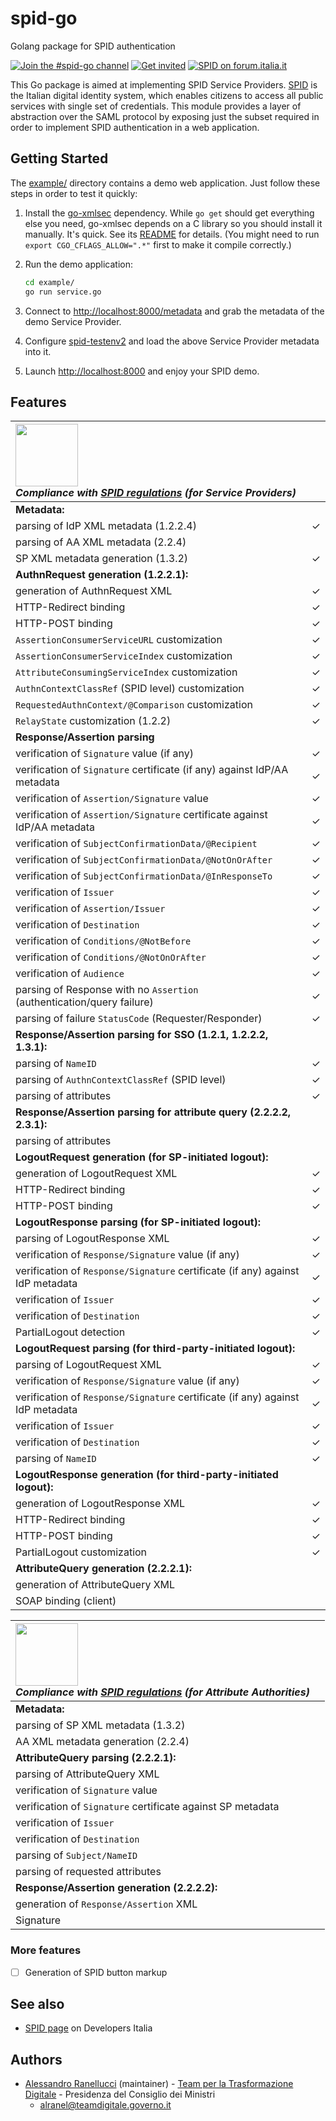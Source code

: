 # spid-go

Golang package for SPID authentication

[![Join the #spid-go channel](https://img.shields.io/badge/Slack%20channel-%23spid--go-blue.svg?logo=slack)](https://developersitalia.slack.com/messages/CCMJE9631)
[![Get invited](https://slack.developers.italia.it/badge.svg)](https://slack.developers.italia.it/)
[![SPID on forum.italia.it](https://img.shields.io/badge/Forum-SPID-blue.svg)](https://forum.italia.it/c/spid)

This Go package is aimed at implementing SPID Service Providers. [SPID](https://www.spid.gov.it/) is the Italian digital identity system, which enables citizens to access all public services with single set of credentials. This module provides a layer of abstraction over the SAML protocol by exposing just the subset required in order to implement SPID authentication in a web application.

## Getting Started

The [example/](example/) directory contains a demo web application. Just follow these steps in order to test it quickly:

1. Install the [go-xmlsec](https://github.com/crewjam/go-xmlsec) dependency. While `go get` should get everything else you need, go-xmlsec depends on a C library so you should install it manually. It's quick. See its [README](https://github.com/crewjam/go-xmlsec) for details. (You might need to run `export CGO_CFLAGS_ALLOW=".*"` first to make it compile correctly.)

2. Run the demo application:
   ```bash
   cd example/
   go run service.go
   ```

3. Connect to [http://localhost:8000/metadata](http://localhost:8000/metadata) and grab the metadata of the demo Service Provider.

4. Configure [spid-testenv2](https://github.com/italia/spid-testenv2) and load the above Service Provider metadata into it.

5. Launch [http://localhost:8000](http://localhost:8000) and enjoy your SPID demo.

## Features

|<img src="https://github.com/italia/spid-graphics/blob/master/spid-logos/spid-logo-c-lb.png?raw=true" width="100" /><br />_Compliance with [SPID regulations](http://www.agid.gov.it/sites/default/files/circolari/spid-regole_tecniche_v1.pdf) (for Service Providers)_||
|:---|:---|
|**Metadata:**||
|parsing of IdP XML metadata (1.2.2.4)|✓|
|parsing of AA XML metadata (2.2.4)||
|SP XML metadata generation (1.3.2)|✓|
|**AuthnRequest generation (1.2.2.1):**||
|generation of AuthnRequest XML|✓|
|HTTP-Redirect binding|✓|
|HTTP-POST binding|✓|
|`AssertionConsumerServiceURL` customization|✓|
|`AssertionConsumerServiceIndex` customization|✓|
|`AttributeConsumingServiceIndex` customization|✓|
|`AuthnContextClassRef` (SPID level) customization|✓|
|`RequestedAuthnContext/@Comparison` customization|✓|
|`RelayState` customization (1.2.2)|✓|
|**Response/Assertion parsing**||
|verification of `Signature` value (if any)|✓|
|verification of `Signature` certificate (if any) against IdP/AA metadata|✓|
|verification of `Assertion/Signature` value|✓|
|verification of `Assertion/Signature` certificate against IdP/AA metadata|✓|
|verification of `SubjectConfirmationData/@Recipient`|✓|
|verification of `SubjectConfirmationData/@NotOnOrAfter`|✓|
|verification of `SubjectConfirmationData/@InResponseTo`|✓|
|verification of `Issuer`|✓|
|verification of `Assertion/Issuer`|✓|
|verification of `Destination`|✓|
|verification of `Conditions/@NotBefore`|✓|
|verification of `Conditions/@NotOnOrAfter`|✓|
|verification of `Audience`|✓|
|parsing of Response with no `Assertion` (authentication/query failure)|✓|
|parsing of failure `StatusCode` (Requester/Responder)|✓|
|**Response/Assertion parsing for SSO (1.2.1, 1.2.2.2, 1.3.1):**||
|parsing of `NameID`|✓|
|parsing of `AuthnContextClassRef` (SPID level)|✓|
|parsing of attributes|✓|
|**Response/Assertion parsing for attribute query (2.2.2.2, 2.3.1):**||
|parsing of attributes| |
|**LogoutRequest generation (for SP-initiated logout):**||
|generation of LogoutRequest XML|✓|
|HTTP-Redirect binding|✓|
|HTTP-POST binding|✓|
|**LogoutResponse parsing (for SP-initiated logout):**||
|parsing of LogoutResponse XML|✓|
|verification of `Response/Signature` value (if any)|✓|
|verification of `Response/Signature` certificate (if any) against IdP metadata|✓|
|verification of `Issuer`|✓|
|verification of `Destination`|✓|
|PartialLogout detection|✓|
|**LogoutRequest parsing (for third-party-initiated logout):**||
|parsing of LogoutRequest XML|✓|
|verification of `Response/Signature` value (if any)|✓|
|verification of `Response/Signature` certificate (if any) against IdP metadata|✓|
|verification of `Issuer`|✓|
|verification of `Destination`|✓|
|parsing of `NameID`|✓|
|**LogoutResponse generation (for third-party-initiated logout):**||
|generation of LogoutResponse XML|✓|
|HTTP-Redirect binding|✓|
|HTTP-POST binding|✓|
|PartialLogout customization|✓|
|**AttributeQuery generation (2.2.2.1):**||
|generation of AttributeQuery XML| |
|SOAP binding (client)| |

|<img src="https://github.com/italia/spid-graphics/blob/master/spid-logos/spid-logo-c-lb.png?raw=true" width="100" /><br />_Compliance with [SPID regulations](http://www.agid.gov.it/sites/default/files/circolari/spid-regole_tecniche_v1.pdf) (for Attribute Authorities)_||
|:---|:---|
|**Metadata:**||
|parsing of SP XML metadata (1.3.2)| |
|AA XML metadata generation (2.2.4)| |
|**AttributeQuery parsing (2.2.2.1):**||
|parsing of AttributeQuery XML| |
|verification of `Signature` value| |
|verification of `Signature` certificate against SP metadata| |
|verification of `Issuer`| |
|verification of `Destination`| |
|parsing of `Subject/NameID`| |
|parsing of requested attributes| |
|**Response/Assertion generation (2.2.2.2):**||
|generation of `Response/Assertion` XML| |
|Signature| |

### More features

* [ ] Generation of SPID button markup

## See also

* [SPID page](https://developers.italia.it/it/spid) on Developers Italia

## Authors

* [Alessandro Ranellucci](https://github.com/alranel) (maintainer) - [Team per la Trasformazione Digitale](https://teamdigitale.governo.it/) - Presidenza del Consiglio dei Ministri
  * [alranel@teamdigitale.governo.it](alranel@teamdigitale.governo.it)

